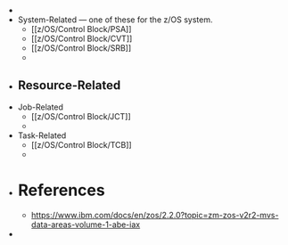 -
- System-Related — one of these for the z/OS system.
	- [[z/OS/Control Block/PSA]]
	- [[z/OS/Control Block/CVT]]
	- [[z/OS/Control Block/SRB]]
	-
- Resource-Related
	-
- Job-Related
	- [[z/OS/Control Block/JCT]]
	-
- Task-Related
	- [[z/OS/Control Block/TCB]]
	-
- # References
	- https://www.ibm.com/docs/en/zos/2.2.0?topic=zm-zos-v2r2-mvs-data-areas-volume-1-abe-iax
-